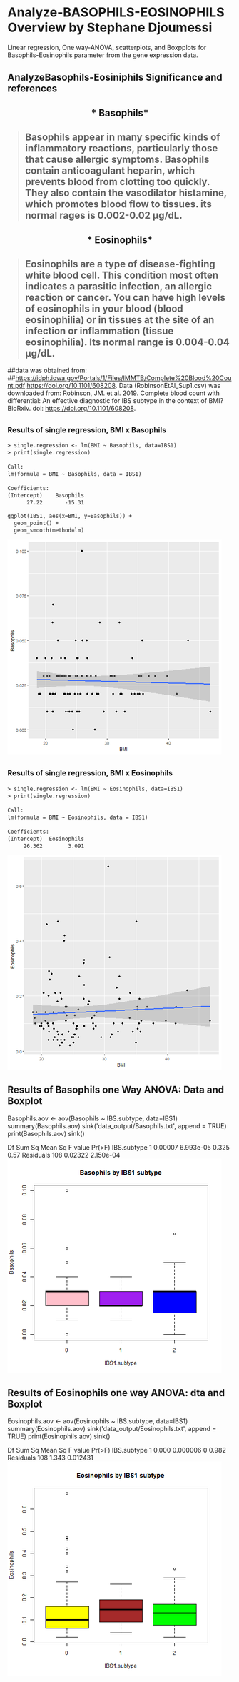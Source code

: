 # Analyze-BASOPHILS-EOSINOPHILS Overview by Stephane Djoumessi
Linear regression, One way-ANOVA, scatterplots, and Boxpplots for Basophils-Eosinophils parameter from the gene expression data.

## AnalyzeBasophils-Eosiniphils Significance and references

## <p align="center"> * Basophils* </p>
>## Basophils appear in many specific kinds of inflammatory reactions, particularly those that cause allergic symptoms. Basophils contain anticoagulant heparin, which prevents blood from clotting too quickly. They also contain the vasodilator histamine, which promotes blood flow to tissues. its normal rages is 0.002-0.02 μg/dL.

 ## <p align="center"> * Eosinophils* </p>
 >## Eosinophils are a type of disease-fighting white blood cell. This condition most often indicates a parasitic infection, an allergic reaction or cancer. You can have high levels of eosinophils in your blood (blood eosinophilia) or in tissues at the site of an infection or inflammation (tissue eosinophilia). Its normal range is 0.004-0.04 μg/dL.

##data was obtained from:
##https://idph.iowa.gov/Portals/1/Files/IMMTB/Complete%20Blood%20Count.pdf
https://doi.org/10.1101/608208.
Data (RobinsonEtAl_Sup1.csv) was downloaded from: 
Robinson, JM. et al. 2019. Complete blood count with differential: An effective diagnostic for IBS subtype in the context of BMI? BioRxiv. doi: https://doi.org/10.1101/608208.

##
### Results of single regression, BMI x Basophils
```
> single.regression <- lm(BMI ~ Basophils, data=IBS1)
> print(single.regression)

Call:
lm(formula = BMI ~ Basophils, data = IBS1)

Coefficients:
(Intercept)    Basophils  
      27.22       -15.31  

```
```
ggplot(IBS1, aes(x=BMI, y=Basophils)) +
  geom_point() +    
  geom_smooth(method=lm) 
```
![scatterplot BMI vs Basophils](fig_output/Basophils_scatterplot.png)

##
### Results of single regression, BMI x Eosinophils
```
> single.regression <- lm(BMI ~ Eosinophils, data=IBS1)
> print(single.regression)

Call:
lm(formula = BMI ~ Eosinophils, data = IBS1)

Coefficients:
(Intercept)  Eosinophils  
     26.362        3.091  

```
![ Scatterplot BMI vs Eosinophils](fig_output/Eosinophils_scatterplot.png)

 
## Results of Basophils one Way ANOVA: Data and Boxplot
Basophils.aov <- aov(Basophils ~ IBS.subtype, data=IBS1)
summary(Basophils.aov)
sink('data_output/Basophils.txt', append = TRUE)
print(Basophils.aov)
sink()

Df  Sum Sq   Mean Sq F value Pr(>F)
IBS.subtype   1 0.00007 6.993e-05   0.325   0.57
Residuals   108 0.02322 2.150e-04  
![Boxplot BMIvs Basophils](fig_output/Basophils_boxplot.png)

## Results of Eosinophils one way ANOVA: dta and Boxplot
Eosinophils.aov <- aov(Eosinophils ~ IBS.subtype, data=IBS1)
summary(Eosinophils.aov)
sink('data_output/Eosinophils.txt', append = TRUE)
print(Eosinophils.aov)
sink()

Df Sum Sq  Mean Sq F value Pr(>F)
IBS.subtype   1  0.000 0.000006       0  0.982
Residuals   108  1.343 0.012431
![Boxplot BMI vs Eosinophils](fig_output/Eosinophils_boxplot.png)

